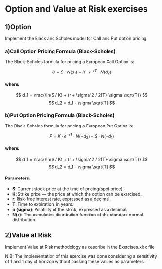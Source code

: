 # Option and Value at Risk exercises
## 1)Option
Implement the Black and Scholes model for Call and Put option pricing

### a)Call Option Pricing Formula (Black-Scholes)
The Black-Scholes formula for pricing a European Call Option is:

$$ C = S \cdot N(d_1) - K \cdot e^{-rT} \cdot N(d_2) $$

#### where:
$$ d_1 = \frac{\ln(S / K) + (r + \sigma^2 / 2)T}{\sigma \sqrt{T}} $$
$$ d_2 = d_1 - \sigma \sqrt{T} $$

### b)Put Option Pricing Formula (Black-Scholes)
The Black-Scholes formula for pricing a European Put Option is:

$$ P = K \cdot e^{-rT} \cdot N(-d_2) - S \cdot N(-d_1) $$

#### where:
$$ d_1 = \frac{\ln(S / K) + (r + \sigma^2 / 2)T}{\sigma \sqrt{T}} $$
$$ d_2 = d_1 - \sigma \sqrt{T} $$

#### Parameters:

- **S**: Current stock price at the time of pricing(spot price).
- **K**: Strike price — the price at which the option can be exercised.
- **r**: Risk-free interest rate, expressed as a decimal.
- **T**: Time to expiration, in years.
- **σ (sigma)**: Volatility of the stock, expressed as a decimal.
- **N(x)**: The cumulative distribution function of the standard normal distribution.

## 2)Value at Risk
Implement Value at Risk methodology as describe in the Exercises.xlsx file

N.B: 
The implementation of this exercise was done considering a sensitivity of 1 and 1 day of horizon without passing these values as parameters.
